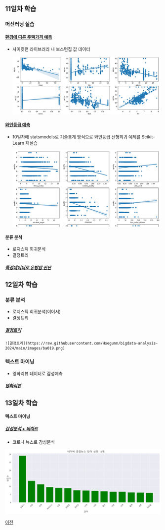 ## 11일차 학습

### 머신러닝 실습

#### [환경에 따른 주택가격 예측](https://github.com/Hsegunn/bigdata-analysis-2024/blob/main/day11/da23_%EB%B3%B4%EC%8A%A4%ED%84%B4%EC%A3%BC%ED%83%9D%EA%B0%80%EA%B2%A9_%ED%9A%8C%EA%B7%80%EB%B6%84%EC%84%9D.ipynb)
- 사이킷런 라이브러리 내 보스턴집 값 데이터

    ![사이킷런](https://raw.githubusercontent.com/Hsegunn/bigdata-analysis-2024/main/images/ba015.png)

#### [와인등급 예측](https://github.com/Hsegunn/bigdata-analysis-2024/blob/main/day11/da24_%EC%99%80%EC%9D%B8%ED%92%88%EC%A7%88%EB%93%B1%EA%B8%89_%ED%9A%8C%EA%B7%80%EB%B6%84%EC%84%9D.ipynb)

- 10일차에 statsmodels로 기술통계 방식으로 와인등급 선형회귀 예제를 Scikit-Learn 재실습

    ![Scikit-Learn](https://raw.githubusercontent.com/Hsegunn/bigdata-analysis-2024/main/images/ba016.png)

#### 분류 분석
- 로지스틱 회귀분석
- 결정트리

##### [특정데이터로 유방암 진단](https://github.com/Hsegunn/bigdata-analysis-2024/blob/main/day11/da25_%EC%9C%A0%EB%B0%A9%EC%95%94%EC%A7%84%EB%8B%A8_%EB%A1%9C%EC%A7%80%EC%8A%A4%ED%8B%B1%ED%9A%8C%EA%B7%80%EB%B6%84%EC%84%9D.ipynb)

## 12일차 학습

### 분류 분석
- 로지스틱 회귀분석(이어서)
- 결정트리

##### [결정트리](https://github.com/Hsegunn/bigdata-analysis-2024/blob/main/day12/da27_%EA%B2%B0%EC%A0%95%ED%8A%B8%EB%A6%AC_%EB%B6%84%EC%84%9D.ipynb)

    ![결정트리](https://raw.githubusercontent.com/Hsegunn/bigdata-analysis-2024/main/images/ba019.png)

### 텍스트 마이닝
- 영화리뷰 데이터로 감성예측

##### [영화리뷰](https://github.com/Hsegunn/bigdata-analysis-2024/blob/main/day12/da28_%EC%98%81%ED%99%94%EB%A6%AC%EB%B7%B0%EB%8D%B0%EC%9D%B4%ED%84%B0%EB%A1%9C_%EA%B0%90%EC%84%B1%EC%98%88%EC%B8%A1.ipynb)

## 13일차 학습

#### 텍스트 마이닝

##### [감성분석 + 바차트](https://github.com/Hsegunn/bigdata-analysis-2024/blob/main/day13/da29_%EB%84%A4%EC%9D%B4%EB%B2%84%EB%89%B4%EC%8A%A4_%EA%B0%90%EC%84%B1%EB%B6%84%EC%84%9D.ipynb)
- 코로나 뉴스로 감성분석

![긍정뉴스바차트](https://raw.githubusercontent.com/Hsegunn/bigdata-analysis-2024/main/images/ba020.png)

[이전](https://github.com/Hsegunn/bigdata-analysis-2024/blob/main/README.md)